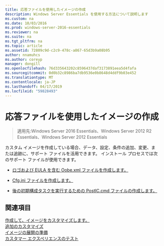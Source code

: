 ```yaml
---
title: 応答ファイルを使用したイメージの作成
description: Windows Server Essentials を使用する方法について説明します
ms.custom: na
ms.date: 10/03/2016
ms.prod: windows-server-2016-essentials
ms.reviewer: na
ms.suite: na
ms.tgt_pltfrm: na
ms.topic: article
ms.assetid: 72809c9d-c2c9-478c-a867-65d3b9a08b95
author: nnamuhcs
ms.author: coreyp
manager: dongill
ms.openlocfilehash: 76d335643202c8596437daf3173891eea5d4fafa
ms.sourcegitcommit: 0d0b32c8986ba7db9536e0b8648d4ddf9b03e452
ms.translationtype: MT
ms.contentlocale: ja-JP
ms.lasthandoff: 04/17/2019
ms.locfileid: "59828493"
---
```

# <a name="create-an-image-by-using-answer-files"></a>応答ファイルを使用したイメージの作成

>適用先:Windows Server 2016 Essentials、Windows Server 2012 R2 Essentials、Windows Server 2012 Essentials

カスタム イメージを作成している場合、データ、設定、条件の追加、変更、または追跡に、サポート ファイルを活用できます。 インストール プロセスでは次のサポート ファイルが使用できます。  
  
-   [ロゴおよび EULA を含む Oobe.xml ファイルを作成します。](Create-the-Oobe.xml-File-Including-Logo-and-EULA.md)  
  
-   [Cfg.ini ファイルを作成します。](Create-the-Cfg.ini-File.md)  
  
-   [後の初期構成タスクを実行するための PostIC.cmd ファイルの作成します。](Create-the-PostIC.cmd-File-for-Running-Post-Initial-Configuration-Tasks.md)  
  
## <a name="see-also"></a>関連項目  
 [作成して、イメージをカスタマイズします。](Creating-and-Customizing-the-Image.md)   
 [追加のカスタマイズ](Additional-Customizations.md)   
 [イメージの展開の準備](Preparing-the-Image-for-Deployment.md)   
 [カスタマー エクスペリエンスのテスト](Testing-the-Customer-Experience.md)